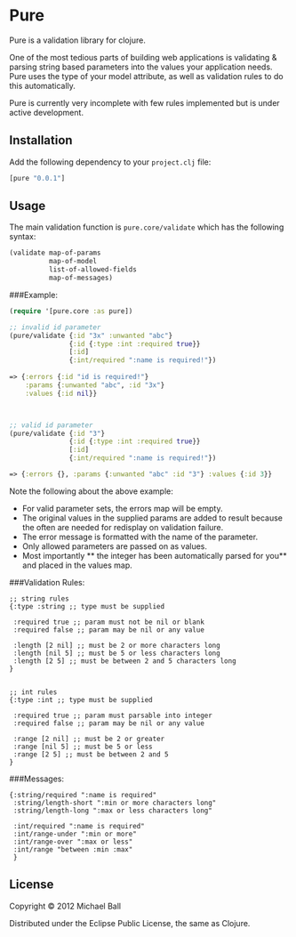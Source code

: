 # Pure

Pure is a validation library for clojure. 

One of the most tedious parts of building web applications is validating & parsing string based parameters into the values your application needs. Pure uses the type of your model attribute, as well as validation rules to do this automatically.

Pure is currently very incomplete with few rules implemented but is under active development.




## Installation

Add the following dependency to your `project.clj` file:

```clojure
[pure "0.0.1"]
```


## Usage


The main validation function is `pure.core/validate` which has the following syntax:
```clojure
(validate map-of-params 
		  map-of-model 
          list-of-allowed-fields 
          map-of-messages)
```


###Example:
```clojure
(require '[pure.core :as pure])

;; invalid id parameter
(pure/validate {:id "3x" :unwanted "abc"}
          	   {:id {:type :int :required true}}
          	   [:id]
          	   {:int/required ":name is required!"})
	
=> {:errors {:id "id is required!"}
    :params {:unwanted "abc", :id "3x"}
	:values {:id nil}}



;; valid id parameter
(pure/validate {:id "3"}
          	   {:id {:type :int :required true}}
          	   [:id]
          	   {:int/required ":name is required!"})

=> {:errors {}, :params {:unwanted "abc" :id "3"} :values {:id 3}}

```

Note the following about the above example:

 - For valid parameter sets, the errors map will be empty.
 - The original values in the supplied params are added to result because the often are needed for redisplay on validation failure.
 - The error message is formatted with the name of the parameter.
 - Only allowed parameters are passed on as values.
 - Most importantly ** the integer has been automatically parsed for you** and placed in the values map.



###Validation Rules:

    ;; string rules
	{:type :string ;; type must be supplied
	 
	 :required true ;; param must not be nil or blank
	 :required false ;; param may be nil or any value
	 
	 :length [2 nil] ;; must be 2 or more characters long
	 :length [nil 5] ;; must be 5 or less characters long
	 :length [2 5] ;; must be between 2 and 5 characters long  
	}


	;; int rules
	{:type :int ;; type must be supplied
	 
	 :required true ;; param must parsable into integer
	 :required false ;; param may be nil or any value
	 
	 :range [2 nil] ;; must be 2 or greater
	 :range [nil 5] ;; must be 5 or less 
	 :range [2 5] ;; must be between 2 and 5
	}




###Messages:

	{:string/required ":name is required"
     :string/length-short ":min or more characters long"
     :string/length-long ":max or less characters long"
     
     :int/required ":name is required"
     :int/range-under ":min or more"
     :int/range-over ":max or less"
     :int/range "between :min :max"
     }



## License

Copyright © 2012 Michael Ball

Distributed under the Eclipse Public License, the same as Clojure.
